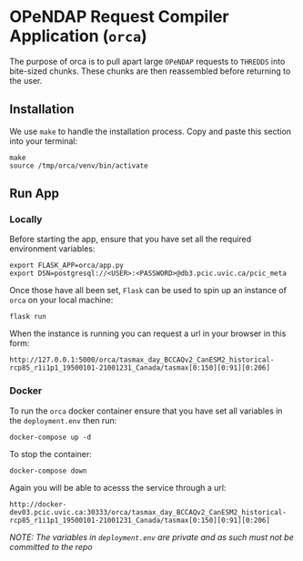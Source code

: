 # OPeNDAP Request Compiler Application (`orca`)

The purpose of orca is to pull apart large `OPeNDAP` requests to `THREDDS` into bite-sized chunks. These chunks are then reassembled before returning to the user.

## Installation
We use `make` to handle the installation process. Copy and paste this section into your terminal:
```
make
source /tmp/orca/venv/bin/activate
```

## Run App
### Locally
Before starting the app, ensure that you have set all the required environment variables:
```
export FLASK_APP=orca/app.py
export DSN=postgresql://<USER>:<PASSWORD>@db3.pcic.uvic.ca/pcic_meta
```

Once those have all been set, `Flask` can be used to spin up an instance of `orca` on your local machine:
```
flask run
```

When the instance is running you can request a url in your browser in this form:
```
http://127.0.0.1:5000/orca/tasmax_day_BCCAQv2_CanESM2_historical-rcp85_r1i1p1_19500101-21001231_Canada/tasmax[0:150][0:91][0:206]
```

### Docker
To run the `orca` docker container ensure that you have set all variables in the `deployment.env` then run:
```
docker-compose up -d
```
To stop the container:
```
docker-compose down
```

Again you will be able to acesss the service through a url:
```
http://docker-dev03.pcic.uvic.ca:30333/orca/tasmax_day_BCCAQv2_CanESM2_historical-rcp85_r1i1p1_19500101-21001231_Canada/tasmax[0:150][0:91][0:206]
```

*NOTE: The variables in `deployment.env` are private and as such must not be committed to the repo*
